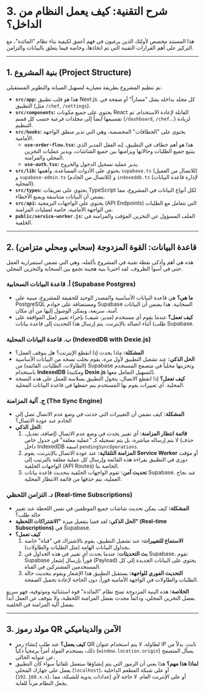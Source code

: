 # 3. شرح التقنية: كيف يعمل النظام من الداخل؟

هذا المستند مخصص لأولئك الذين يرغبون في فهم أعمق لكيفية بناء نظام "المائدة"، مع التركيز على أهم القرارات التقنية التي تم اتخاذها، وخاصة فيما يتعلق بالبيانات والتزامن.

---

## 1. بنية المشروع (Project Structure)

تم تنظيم المشروع بطريقة معيارية لتسهيل الصيانة والتطوير المستقبلي.

*   **`src/app`:** هذا هو قلب تطبيق Next.js. كل مجلد بداخله يمثل "مساراً" أو صفحة في التطبيق (مثل `/chef`, `/settings`).
*   **`src/components`:** يحتوي على جميع مكونات React القابلة لإعادة الاستخدام. تم تقسيمها أيضاً إلى مجلدات فرعية حسب كل قسم (`/dashboard`, `/chef`...) لزيادة التنظيم.
*   **`src/hooks`:** يحتوي على "الخطافات" المخصصة، وهي التي تدير منطق الواجهة الأمامية.
    *   **`use-order-flow.tsx`:** هذا هو أهم خطاف في التطبيق، إنه العقل المدبر الذي يتتبع جميع الطلبات وحالاتها ويزامنها بين جميع الشاشات، ويدير عمليات التخزين المحلي والمزامنة.
    *   **`use-auth.tsx`:** يدير عملية تسجيل الدخول والخروج.
*   **`src/lib`:** يحتوي على الأدوات المساعدة، وأهمها `supabase.ts` (للاتصال من العميل) و `supabase-admin.ts` (للاتصال من الخادم) و `indexeddb.ts` (لإدارة قاعدة البيانات المحلية).
*   **`src/types`:** يحتوي على تعريفات TypeScript لكل أنواع البيانات في المشروع، مما يضمن أن البيانات متناسقة ويمنع الأخطاء.
*   **`src/api`:** يحتوي على الواجهات البرمجية (API Endpoints) التي تتعامل مع الطلبات من الواجهة الأمامية، خاصة لعمليات المزامنة.
*   **`public/service-worker.js`:** الملف المسؤول عن التخزين المؤقت والمزامنة في الخلفية.

---

## 2. قاعدة البيانات: القوة المزدوجة (سحابي ومحلي متزامن)

هذه هي أهم وأذكى نقطة تقنية في المشروع بأكمله، وهي التي تضمن استمرارية العمل حتى في أسوأ الظروف. لقد اخترنا بنية هجينة تجمع بين السحابة والتخزين المحلي.

### أ. قاعدة البيانات السحابية (Supabase Postgres)

*   **ما هي؟** هي قاعدة البيانات الأساسية والمصدر الوحيد للحقيقة للمشروع، مبنية على PostgreSQL ومستضافة على خوادم Supabase السحابية. هذا يضمن أن البيانات آمنة، سريعة، ويمكن الوصول إليها من أي مكان.
*   **كيف تعمل؟** عندما يقوم أي مستخدم (مدير، شيف) بإجراء تغيير (مثل الموافقة على طلب) أثناء اتصاله بالإنترنت، يتم إرسال هذا التحديث إلى قاعدة بيانات Supabase.

### ب. قاعدة البيانات المحلية (IndexedDB with Dexie.js)

*   **المشكلة:** ماذا يحدث إذا انقطع الإنترنت؟ هل يتوقف العمل؟
*   **الحل الذكي:** عند تشغيل التطبيق لأول مرة، يقوم بجلب نسخة من البيانات الأساسية (الطاولات، الطلبات، القائمة) من Supabase وتخزينها محلياً في متصفح المستخدم باستخدام **IndexedDB** (ومكتبة **Dexie.js** لتسهيل التعامل معها).
*   **كيف تعمل؟** إذا انقطع الاتصال، يتحول التطبيق بسلاسة للعمل على هذه النسخة المحلية. أي تغييرات يقوم بها المستخدم يتم حفظها في قاعدة البيانات المحلية.

### ج. آلية المزامنة (The Sync Engine)

*   **المشكلة:** كيف نضمن أن التغييرات التي حدثت في وضع عدم الاتصال تصل إلى الخادم عند عودة الاتصال؟
*   **الحل الذكي:**
    1.  **قائمة انتظار المزامنة:** أي تغيير يحدث في وضع عدم الاتصال (إضافة، تعديل، حذف) لا يتم إرساله مباشرة، بل يتم تسجيله كـ "عملية معلقة" في جدول خاص داخل IndexedDB اسمه `pendingSyncOperations`.
    2.  **المزامنة التلقائية:** عند عودة الاتصال بالإنترنت، يقوم **Service Worker** أو مؤقت دوري في التطبيق بقراءة هذه القائمة وإرسال كل عملية معلقة بالترتيب إلى الواجهات الخلفية (API Routes) الخاصة بنا.
    3.  **تحديث آمن:** تقوم الواجهات الخلفية بتحديث قاعدة بيانات Supabase. عند نجاح العملية، يتم حذفها من قائمة الانتظار المحلية.

### د. التزامن اللحظي (Real-time Subscriptions)

*   **المشكلة:** كيف يمكن تحديث شاشات جميع الموظفين في نفس اللحظة عند تغيير حالة طلب؟
*   **الحل الذكي:** لقد قمنا بتفعيل ميزة **"الاشتراكات اللحظية" (Real-time Subscriptions)** في Supabase.
*   **كيف تعمل؟**
    1.  **الاستماع للتغييرات:** عند تشغيل التطبيق، يقوم بالاشتراك في "قناة" خاصة بجداول البيانات الهامة (مثل الطلبات والطاولات).
    2.  **بث التحديثات:** عندما يحدث أي تغيير في هذه الجداول في Supabase، تقوم Supabase فوراً بإرسال إشعار (Payload) يحتوي على البيانات الجديدة إلى كل المستخدمين المشتركين في القناة.
    3.  **التحديث الفوري للواجهة:** يستقبل التطبيق هذا الإشعار ويقوم بتحديث حالة الطلبات والطاولات في الواجهة الأمامية فوراً، دون الحاجة لإعادة تحميل الصفحة.

**الخلاصة:** هذه البنية المزدوجة تمنح نظام "المائدة" قوة استثنائية وموثوقية، فهو سريع بفضل التخزين المحلي، ودائماً محدث بفضل المزامنة اللحظية، ولا يتوقف عن العمل أبداً بفضل آلية المزامنة في الخلفية.

---

## 3. مولد رموز QR الآمن والديناميكي

*   **كيف يعمل؟** عند طلب إنشاء رمز QR لطاولة، لا يتم استخدام عنوان IP ثابت. بدلاً من ذلك، يستخدم المولد أمراً برمجياً ذكياً (`window.location.origin`) يسأل المتصفح عن عنوانه الحالي.
*   **لماذا هذا مهم؟** هذا يعني أن الرموز التي يتم إنشاؤها ستعمل تلقائياً سواء كان التطبيق يعمل على جهازك المحلي (`localhost`)، أو على شبكة المطعم الداخلية (`192.168.x.x`)، أو على الإنترنت العام. لا حاجة لأي إعدادات يدوية للشبكة، مما يجعل النظام مرناً للغاية.

